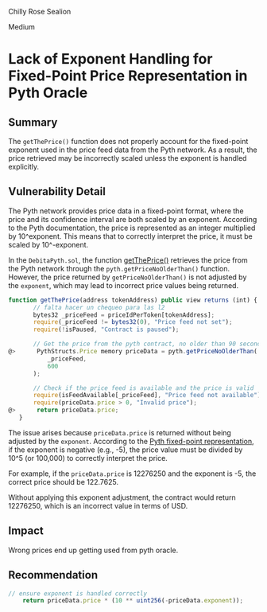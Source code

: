 Chilly Rose Sealion

Medium

# Lack of Exponent Handling for Fixed-Point Price Representation in Pyth Oracle

## Summary

The `getThePrice()` function does not properly account for the fixed-point exponent used in the price feed data from the Pyth network. As a result, the price retrieved may be incorrectly scaled unless the exponent is handled explicitly.

## Vulnerability Detail

The Pyth network provides price data in a fixed-point format, where the price and its confidence interval are both scaled by an exponent. According to the Pyth documentation, the price is represented as an integer multiplied by 10^exponent. This means that to correctly interpret the price, it must be scaled by 10^-exponent.

 In the `DebitaPyth.sol`, the function [getThePrice()](https://github.com/sherlock-audit/2024-11-debita-finance-v3/blob/main/Debita-V3-Contracts/contracts/oracles/DebitaPyth.sol#L25-L41) retrieves the price from the Pyth network through the `pyth.getPriceNoOlderThan()` function. However, the price returned by `getPriceNoOlderThan()` is not adjusted by the `exponent`, which may lead to incorrect price values being returned.
 
 ```js
 function getThePrice(address tokenAddress) public view returns (int) {
        // falta hacer un chequeo para las l2
        bytes32 _priceFeed = priceIdPerToken[tokenAddress];
        require(_priceFeed != bytes32(0), "Price feed not set");
        require(!isPaused, "Contract is paused");

        // Get the price from the pyth contract, no older than 90 seconds
@>      PythStructs.Price memory priceData = pyth.getPriceNoOlderThan(
            _priceFeed,
            600
        );

        // Check if the price feed is available and the price is valid
        require(isFeedAvailable[_priceFeed], "Price feed not available");
        require(priceData.price > 0, "Invalid price");
@>      return priceData.price; 
    }
 ```
 The issue arises because `priceData.price` is returned without being adjusted by the `exponent`. According to the [Pyth fixed-point representation](https://docs.pyth.network/price-feeds/best-practices#fixed-point-numeric-representation), if the exponent is negative (e.g., -5), the price value must be divided by 10^5 (or 100,000) to correctly interpret the price.

 For example, if the `priceData.price` is 12276250 and the exponent is -5, the correct price should be 122.7625.

 Without applying this exponent adjustment, the contract would return 12276250, which is an incorrect value in terms of USD.

## Impact

Wrong prices end up getting used from pyth oracle.
 
 ## Recommendation
```js
// ensure exponent is handled correctly
    return priceData.price * (10 ** uint256(-priceData.exponent));
```
 